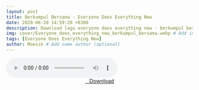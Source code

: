 ```yaml
---
layout: post
title: Berkumpul Bersama - Everyone Does Everything New
date: 2020-06-20 14:59:20 +0300
description: Download lagu everyone does everything new - berkumpul bersama.mp3 # Add post description (optional)
img: cover/Everyone_does_everything_new_berkumpul_bersama.webp # Add image post (optional)
tags: [Everyone Does Everything New]
author: Moexik # Add name author (optional)
---
```


<audio class='js-player' style="--plyr-color-main: #212121;" controls>
<source src="https://drive.google.com/uc?authuser=0&id=15JCDtC1RE-2z4A2vHYTH2aWIw3JC37j3&export=download" type="audio/mp3">
</audio><br />

<center>
<a href="/dl/berkumpulbersama-everyonedoeseverythingnew/" ><i class="fa fa-caret-down" aria-hidden="true"></i>&nbsp; &nbsp;Download</a>
</center><br />
